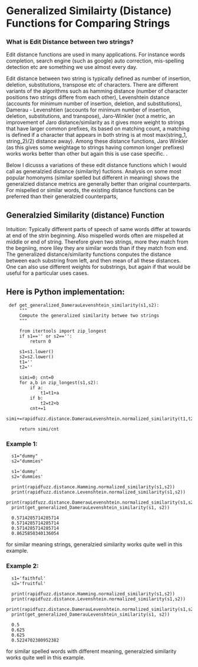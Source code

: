 # Generalized Similairty (Distance) Functions for Comparing Strings


### What is Edit Distance between two strings?

Edit distance functions are used in many applications. For instance words completion, search engine (such as google) auto correction, mis-spelling detection etc are something we use almost every day.

Edit distance between two string is typically defined as number of insertion, deletion, substitutions, transpose etc of characters. There are different variants of the algorithms such as hamming distance (number of character positions two strings differe from each other), Levenshtein dstance (accounts for minimum number of insertion, deletion, and substitutions), Damerau - Levenshtien (accounts for minimum number of insertion, deletion, substitutions, and transpose), Jaro-Winkler (not a metric, an improvement of Jaro distance/similarity as it gives more weight to strings that have larger common prefixes, its based on matching count, a matching is defined if a character that appears in both string is at most max(string_1, string_2)/2) distance away). Among these distance functions, Jaro Winkler (as this gives some weightage to strings having common longer prefixes)  works works better than other but again this is use case specific. . 

Below I dicusss a variations of these edit distance functions which I would call as generalzied distance (similarity) fuctions. Analysis on some most popular homonyms (similar spelled but different in meaning) shows the generalzied distance metrics are generally better than original counterparts. For mispelled or similar words, the existing distance functions can be preferred than their generalzied counterparts,

## Generalzied Similarity (distance) Function

Intuition: 
     Typically different parts of speech of same words differ at towards at end of the strin beginning. Also mispelled words often are mispelled at middle or end of string. Therefore given two strings, more they match from the begniing, more liley they are similar words than if they match from end. The generalized distance/similarity functions conputes the distance between each substring from left, and then mean of all these distances. One can also use different weights for substrings, but again if that would be useful for a particular uses cases. 

## Here is Python implementation:

     def get_generalized_DamerauLevenshtein_similarity(s1,s2):
         """
         Compute the generalized similarity betwee two strings
         """
         
         from itertools import zip_longest
         if s1=='' or s2=='':
             return 0
         
         s1=s1.lower()
         s2=s2.lower()
         t1=''
         t2=''
         
         simi=0; cnt=0
         for a,b in zip_longest(s1,s2):
             if a:
                 t1=t1+a
             if b:
                 t2=t2+b
             cnt+=1
             simi+=rapidfuzz.distance.DamerauLevenshtein.normalized_similarity(t1,t2)
             
         return simi/cnt

### Example 1:      

      s1="dummy"
      s2="dummies"

      s1='dummy'
      s2='dummies'
      
      print(rapidfuzz.distance.Hamming.normalized_similarity(s1,s2))   
      print(rapidfuzz.distance.Levenshtein.normalized_similarity(s1,s2))
      print(rapidfuzz.distance.DamerauLevenshtein.normalized_similarity(s1,s2))
      print(get_generalized_DamerauLevenshtein_similarity(s1, s2))

      0.5714285714285714
      0.5714285714285714
      0.5714285714285714
      0.8625850340136054

for similar meaning strings, generalzied similarity works quite well in this example.

### Example 2:
      
      s1='faithful'
      s2='fruitful'
      
      print(rapidfuzz.distance.Hamming.normalized_similarity(s1,s2))
      print(rapidfuzz.distance.Levenshtein.normalized_similarity(s1,s2))
      print(rapidfuzz.distance.DamerauLevenshtein.normalized_similarity(s1,s2))
      print(get_generalized_DamerauLevenshtein_similarity(s1, s2))
      
      0.5
      0.625
      0.625
      0.5224702380952382

for similar spelled words with different meaning, generalzied similarity works quite well in this example.


